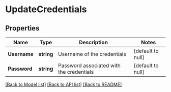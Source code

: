 # UpdateCredentials

## Properties
Name | Type | Description | Notes
------------ | ------------- | ------------- | -------------
**Username** | **string** | Username of the credentials | [default to null]
**Password** | **string** | Password associated with the credentials | [default to null]

[[Back to Model list]](../README.md#documentation-for-models) [[Back to API list]](../README.md#documentation-for-api-endpoints) [[Back to README]](../README.md)

